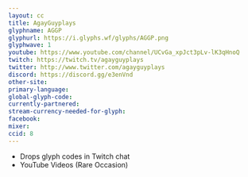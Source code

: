 ```yaml
---
layout: cc
title: AgayGuyplays
glyphname: AGGP
glyphurl: https://i.glyphs.wf/glyphs/AGGP.png
glyphwave: 1
youtube: https://www.youtube.com/channel/UCvGa_xpJct3pLv-lK3qHnoQ
twitch: https://twitch.tv/agayguyplays
twitter: http://www.twitter.com/agayguyplays
discord: https://discord.gg/e3enVnd
other-site: 
primary-language: 
global-glyph-code: 
currently-partnered: 
stream-currency-needed-for-glyph: 
facebook: 
mixer: 
ccid: 8
---
```

* Drops glyph codes in Twitch chat
* YouTube Videos (Rare Occasion)

